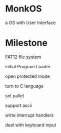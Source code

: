 MonkOS
======

a OS with User Interface


Milestone
======
FAT12 file system

initial Program Loader

open protected mode

turn to C language

set pallet

support ascii

wirte interrupt handlers

deal with keyboard input

